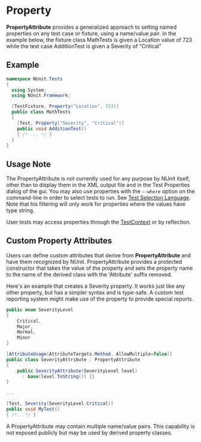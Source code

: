 # Property

**PropertyAttribute** provides a generalized approach to setting named
properties on any test case or fixture, using a name/value pair.
In the example below, the fixture class MathTests is given a Location
value of 723 while the test case AdditionTest is given a Severity
of "Critical"

## Example

```csharp
namespace NUnit.Tests
{
  using System;
  using NUnit.Framework;

  [TestFixture, Property("Location", 723)]
  public class MathTests
  {
    [Test, Property("Severity", "Critical")]
    public void AdditionTest()
    { /* ... */ }
  }
}
```

## Usage Note

The PropertyAttribute is not currently used for any purpose by NUnit itself, other
than to display them in the XML output file and in the Test Properties
dialog of the gui. You may also use properties with the `--where` option on the
command-line in order to select tests to run. See [Test Selection Language](xref:testselectionlanguage). Note
that his filtering will only work for properties where the values have type string.

User tests may access properties through the [TestContext](xref:testcontext) or by reflection.

## Custom Property Attributes

Users can define custom attributes that derive from **PropertyAttribute**
and have them recognized by NUnit. PropertyAttribute provides a protected constructor
that takes the value of the property and sets the property name to the
name of the derived class with the 'Attribute' suffix removed.

Here's an example that creates a Severity property. It works
just like any other property, but has a simpler syntax and is type-safe.
A custom test reporting system might make use of the property to provide special reports.

```csharp
public enum SeverityLevel
{
    Critical,
    Major,
    Normal,
    Minor
}

[AttributeUsage(AttributeTargets.Method, AllowMultiple=false)]
public class SeverityAttribute : PropertyAttribute
{
    public SeverityAttribute(SeverityLevel level)
      : base(level.ToString()) {}
}

...

[Test, Severity(SeverityLevel.Critical)]
public void MyTest()
{ /*...*/ }
```

A PropertyAttribute may contain
multiple name/value pairs. This capability is not exposed publicly
but may be used by derived property classes.
